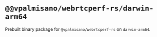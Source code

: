 # `@@vpalmisano/webrtcperf-rs/darwin-arm64`

Prebuilt binary package for `@vpalmisano/webrtcperf-rs` on `darwin-arm64`.
